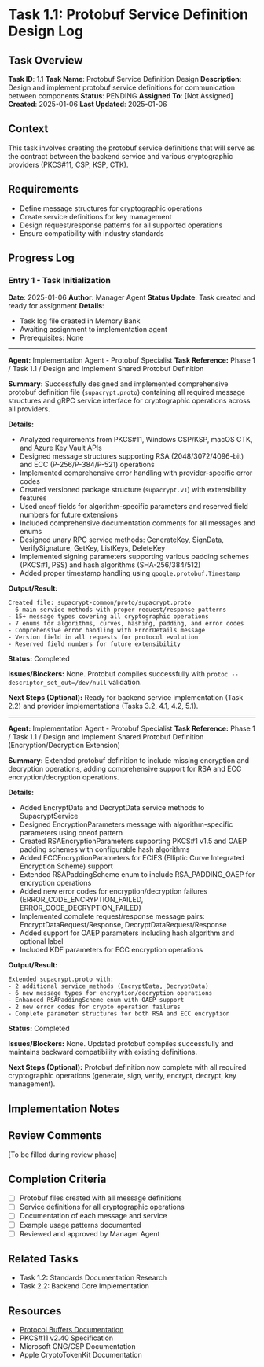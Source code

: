# Task 1.1: Protobuf Service Definition Design Log

## Task Overview
**Task ID**: 1.1
**Task Name**: Protobuf Service Definition Design
**Description**: Design and implement protobuf service definitions for communication between components
**Status**: PENDING
**Assigned To**: [Not Assigned]
**Created**: 2025-01-06
**Last Updated**: 2025-01-06

## Context
This task involves creating the protobuf service definitions that will serve as the contract between the backend service and various cryptographic providers (PKCS#11, CSP, KSP, CTK).

## Requirements
- Define message structures for cryptographic operations
- Create service definitions for key management
- Design request/response patterns for all supported operations
- Ensure compatibility with industry standards

## Progress Log

### Entry 1 - Task Initialization
**Date**: 2025-01-06
**Author**: Manager Agent
**Status Update**: Task created and ready for assignment
**Details**: 
- Task log file created in Memory Bank
- Awaiting assignment to implementation agent
- Prerequisites: None

---
**Agent:** Implementation Agent - Protobuf Specialist
**Task Reference:** Phase 1 / Task 1.1 / Design and Implement Shared Protobuf Definition

**Summary:**
Successfully designed and implemented comprehensive protobuf definition file (`supacrypt.proto`) containing all required message structures and gRPC service interface for cryptographic operations across all providers.

**Details:**
- Analyzed requirements from PKCS#11, Windows CSP/KSP, macOS CTK, and Azure Key Vault APIs
- Designed message structures supporting RSA (2048/3072/4096-bit) and ECC (P-256/P-384/P-521) operations
- Implemented comprehensive error handling with provider-specific error codes
- Created versioned package structure (`supacrypt.v1`) with extensibility features
- Used `oneof` fields for algorithm-specific parameters and reserved field numbers for future extensions
- Included comprehensive documentation comments for all messages and enums
- Designed unary RPC service methods: GenerateKey, SignData, VerifySignature, GetKey, ListKeys, DeleteKey
- Implemented signing parameters supporting various padding schemes (PKCS#1, PSS) and hash algorithms (SHA-256/384/512)
- Added proper timestamp handling using `google.protobuf.Timestamp`

**Output/Result:**
```
Created file: supacrypt-common/proto/supacrypt.proto
- 6 main service methods with proper request/response patterns
- 15+ message types covering all cryptographic operations
- 7 enums for algorithms, curves, hashing, padding, and error codes
- Comprehensive error handling with ErrorDetails message
- Version field in all requests for protocol evolution
- Reserved field numbers for future extensibility
```

**Status:** Completed

**Issues/Blockers:**
None. Protobuf compiles successfully with `protoc --descriptor_set_out=/dev/null` validation.

**Next Steps (Optional):**
Ready for backend service implementation (Task 2.2) and provider implementations (Tasks 3.2, 4.1, 4.2, 5.1).

---
**Agent:** Implementation Agent - Protobuf Specialist
**Task Reference:** Phase 1 / Task 1.1 / Design and Implement Shared Protobuf Definition (Encryption/Decryption Extension)

**Summary:**
Extended protobuf definition to include missing encryption and decryption operations, adding comprehensive support for RSA and ECC encryption/decryption operations.

**Details:**
- Added EncryptData and DecryptData service methods to SupacryptService
- Designed EncryptionParameters message with algorithm-specific parameters using oneof pattern
- Created RSAEncryptionParameters supporting PKCS#1 v1.5 and OAEP padding schemes with configurable hash algorithms
- Added ECCEncryptionParameters for ECIES (Elliptic Curve Integrated Encryption Scheme) support
- Extended RSAPaddingScheme enum to include RSA_PADDING_OAEP for encryption operations
- Added new error codes for encryption/decryption failures (ERROR_CODE_ENCRYPTION_FAILED, ERROR_CODE_DECRYPTION_FAILED)
- Implemented complete request/response message pairs: EncryptDataRequest/Response, DecryptDataRequest/Response
- Added support for OAEP parameters including hash algorithm and optional label
- Included KDF parameters for ECC encryption operations

**Output/Result:**
```
Extended supacrypt.proto with:
- 2 additional service methods (EncryptData, DecryptData)
- 6 new message types for encryption/decryption operations
- Enhanced RSAPaddingScheme enum with OAEP support
- 2 new error codes for crypto operation failures
- Complete parameter structures for both RSA and ECC encryption
```

**Status:** Completed

**Issues/Blockers:**
None. Updated protobuf compiles successfully and maintains backward compatibility with existing definitions.

**Next Steps (Optional):**
Protobuf definition now complete with all required cryptographic operations (generate, sign, verify, encrypt, decrypt, key management).

## Implementation Notes

## Review Comments
[To be filled during review phase]

## Completion Criteria
- [ ] Protobuf files created with all message definitions
- [ ] Service definitions for all cryptographic operations
- [ ] Documentation of each message and service
- [ ] Example usage patterns documented
- [ ] Reviewed and approved by Manager Agent

## Related Tasks
- Task 1.2: Standards Documentation Research
- Task 2.2: Backend Core Implementation

## Resources
- [Protocol Buffers Documentation](https://developers.google.com/protocol-buffers)
- PKCS#11 v2.40 Specification
- Microsoft CNG/CSP Documentation
- Apple CryptoTokenKit Documentation